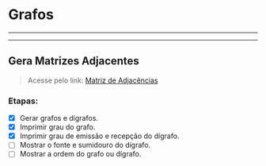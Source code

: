 # Grafos
---
---
## Gera Matrizes Adjacentes
> Acesse pelo link: [Matriz de Adjacências](https://grafos-eight.vercel.app/)

### Etapas:
- [x] Gerar grafos e dígrafos.
- [x] Imprimir grau do grafo.
- [x] Imprimir grau de emissão e recepção do dígrafo.
- [ ] Mostrar o fonte e sumidouro do dígrafo.
- [ ] Mostrar a ordem do grafo ou dígrafo.